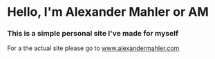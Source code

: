 # Hello, I'm Alexander Mahler or AM 

### This is a simple personal site I've made for myself 

For a the actual site please go to www.alexandermahler.com